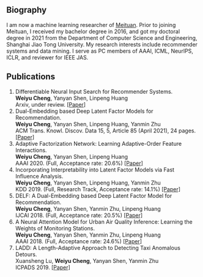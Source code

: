 
## Biography
I am now a machine learning researcher of [Meituan](https://about.meituan.com/en). Prior to joining Meituan, I received my bachelor degree in 2016, and got my doctoral degree in 2021 from the Department of Computer Science and Engineering, Shanghai Jiao Tong University. My research interests include recommender systems and data mining. I serve as PC members of AAAI, ICML, NeurIPS, ICLR, and reviewer for IEEE JAS.
<!-- 
I am now a fifth-year PhD candidate in [Department of Computer Science and Engineering](http://www.cs.sjtu.edu.cn/en/) at Shanghai Jiao Tong University, advised by [Prof. Linpeng Huang](http://www.cs.sjtu.edu.cn/en/PeopleDetail.aspx?id=166). I am also advised by [Prof. Yanyan Shen](http://www.cs.sjtu.edu.cn/~shen-yy/). Before that, I obtained my B.Eng. in School of Mechanical Engineering at Shanghai Jiao Tong University in 2016. I have served as the reviewer for AAAI 2021, ICML 2021, NeurIPS 2020/2021 and IEEE JAS.
 -->
<!-- -----
## Research interests
My research interests span deep learning, recommender systems and data mining.   

----- -->
## Publications 
1. Differentiable Neural Input Search for Recommender Systems.  
**Weiyu Cheng**, Yanyan Shen, Linpeng Huang    
Arxiv, under review. [[Paper]](https://arxiv.org/pdf/2006.04466.pdf) 
2. Dual-Embedding based Deep Latent Factor Models for Recommendation.  
**Weiyu Cheng**, Yanyan Shen, Linpeng Huang, Yanmin Zhu    
ACM Trans. Knowl. Discov. Data 15, 5, Article 85 (April 2021), 24 pages. [[Paper]](https://dl.acm.org/doi/10.1145/3447395?cid=99659335273)
3. Adaptive Factorization Network: Learning Adaptive-Order Feature Interactions.  
**Weiyu Cheng**, Yanyan Shen, Linpeng Huang     
AAAI 2020. (Full, Acceptance rate: 20.6%) [[Paper]](https://weiyucheng.github.io/Files/AAAI-ChengW.1650.pdf)  
4. Incorporating Interpretability into Latent Factor Models via Fast Influence Analysis.  
**Weiyu Cheng**, Yanyan Shen, Linpeng Huang, Yanmin Zhu     
KDD 2019. (Full, Research Track, Acceptance rate: 14.1%) [[Paper]](https://dl.acm.org/doi/10.1145/3292500.3330857?cid=99659335273)
5. DELF: A Dual-Embedding based Deep Latent Factor Model for Recommendation.  
**Weiyu Cheng**, Yanyan Shen, Yanmin Zhu, Linpeng Huang    
IJCAI 2018. (Full, Acceptance rate: 20.5%) [[Paper]](https://weiyucheng.github.io/Files/0462.pdf)
6. A Neural Attention Model for Urban Air Quality Inference: Learning the Weights of Monitoring Stations.  
**Weiyu Cheng**, Yanyan Shen, Yanmin Zhu, Linpeng Huang   
AAAI 2018. (Full, Acceptance rate: 24.6%) [[Paper]](https://weiyucheng.github.io/Files/16607-76685-1-PB.pdf)   
7. LADD: A Length-Adaptive Approach to Detecting Taxi Anomalous Detours.  
Xuansheng Lu, **Weiyu Cheng**, Yanyan Shen, Yanmin Zhu   
ICPADS 2019. [[Paper]](https://ieeexplore.ieee.org/abstract/document/8975724)

